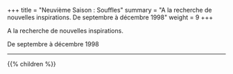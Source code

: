+++
title = "Neuvième Saison : Souffles"
summary = "A la recherche de nouvelles inspirations. De septembre à décembre 1998"
weight = 9
+++

A la recherche de nouvelles inspirations.

De septembre à décembre 1998

---
{{% children  %}}
